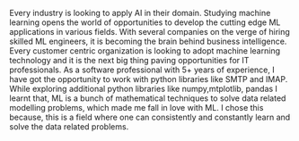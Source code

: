 Every industry is looking to apply AI in their domain. Studying machine learning opens the world of opportunities to develop the cutting edge ML applications in various fields. With several companies on the verge of hiring skilled ML engineers, it is becoming the brain behind business intelligence. Every customer centric organization is looking to adopt machine learning technology and it is the next big thing paving opportunities for IT professionals.
As a software professional with 5+ years of experience, I have got the opportunity to work with python libraries like SMTP and IMAP. 
While exploring additional python libraries like numpy,mtplotlib, pandas I  learnt that, ML is a bunch of mathematical techniques to solve data related modelling problems, which made me fall in love with ML. I chose this because, this is a field where one can consistently and constantly learn and solve the data related problems.